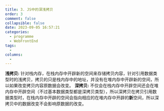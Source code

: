 ```yaml
---
title: 3. JS中的深浅拷贝
order: 3
comment: false
collapsible: false
date: 2023-09-05 16:57:21
categories: 
  - programme
  - WebFrontEnd
tags: 
  - 
columns: 
  - 
---
```

**浅拷贝:**
	针对栈内存，在栈内存中开辟新的空间来存储拷贝内容，针对引用数据类型时的浅拷贝，拷贝的只是栈内存中的地址，并没有在堆内存中开辟新的空间，所以如果改变拷贝内容原数据会改变。
 **深拷贝:**
 	不仅会在栈内存中开辟空间还会在堆内存中开辟空间（不过基本数据类型都是深拷贝类型），所以深拷贝在拷贝引用数据类型时，在栈内存中开辟的空间会指向相应的在堆内存中开辟的**新**空间，所以深拷贝中的数据改变不会影响原数据的改变。